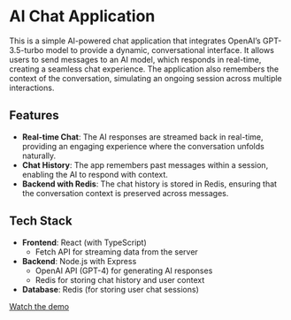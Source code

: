 # AI Chat Application

This is a simple AI-powered chat application that integrates OpenAI’s GPT-3.5-turbo model to provide a dynamic, conversational interface. It allows users to send messages to an AI model, which responds in real-time, creating a seamless chat experience. The application also remembers the context of the conversation, simulating an ongoing session across multiple interactions.

## Features

- **Real-time Chat**: The AI responses are streamed back in real-time, providing an engaging experience where the conversation unfolds naturally.
- **Chat History**: The app remembers past messages within a session, enabling the AI to respond with context.
- **Backend with Redis**: The chat history is stored in Redis, ensuring that the conversation context is preserved across messages.

## Tech Stack

- **Frontend**: React (with TypeScript)
  - Fetch API for streaming data from the server
- **Backend**: Node.js with Express
  - OpenAI API (GPT-4) for generating AI responses
  - Redis for storing chat history and user context
- **Database**: Redis (for storing user chat sessions)

[Watch the demo](https://vimeo.com/1028188166)